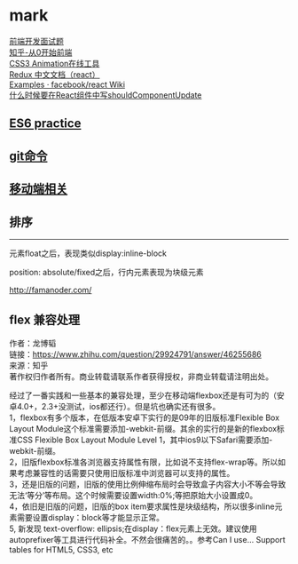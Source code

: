 # mark

[前端开发面试题](https://github.com/markyun/My-blog/tree/master/Front-end-Developer-Questions/Questions-and-Answers)  
[知乎-从0开始前端](http://www.zhihu.com/question/19834302)  
[CSS3 Animation在线工具](http://isux.tencent.com/css3/tools.html)  
[Redux 中文文档（react）](http://cn.redux.js.org/)  
[Examples · facebook/react Wiki](https://github.com/facebook/react/wiki/Examples)  
[什么时候要在React组件中写shouldComponentUpdate](http://www.infoq.com/cn/news/2016/07/react-shouldComponentUpdate?utm_campaign=rightbar_v2&utm_source=infoq&utm_medium=news_link&utm_content=link_text)  

## [ES6 practice](mark/ES6.md)

## [git命令](mark/Git.md)

## [移动端相关](mark/xx.md)

## 排序

----------------------------  
元素float之后，表现类似display:inline-block  

position: absolute/fixed之后，行内元素表现为块级元素  


http://famanoder.com/

## flex 兼容处理
作者：龙博韬  
链接：https://www.zhihu.com/question/29924791/answer/46255686  
来源：知乎  
著作权归作者所有。商业转载请联系作者获得授权，非商业转载请注明出处。  

经过了一番实践和一些基本的兼容处理，至少在移动端flexbox还是有可为的（安卓4.0+，2.3+没测试，ios都还行）。但是坑也确实还有很多。  
1，flexbox有多个版本，在低版本安卓下实行的是09年的旧版标准Flexible Box Layout Module这个标准需要添加-webkit-前缀。其余的实行的是新的flexbox标准CSS Flexible Box Layout Module Level 1，其中ios9以下Safari需要添加-webkit-前缀。  
2，旧版flexbox标准各浏览器支持属性有限，比如说不支持flex-wrap等。所以如果考虑兼容性的话需要只使用旧版标准中浏览器可以支持的属性。  
3，还是旧版的问题，旧版的使用比例伸缩布局时会导致盒子内容大小不等会导致无法‘等分’等布局。这个时候需要设置width:0%;等把原始大小设置成0。  
4，依旧是旧版的问题，旧版的box item要求属性是块级结构，所以很多inline元素需要设置display：block等才能显示正常。  
5, 新发现  text-overflow: ellipsis;在display：flex元素上无效。建议使用autoprefixer等工具进行代码补全。不然会很痛苦的。。参考Can I use... Support tables for HTML5, CSS3, etc  
